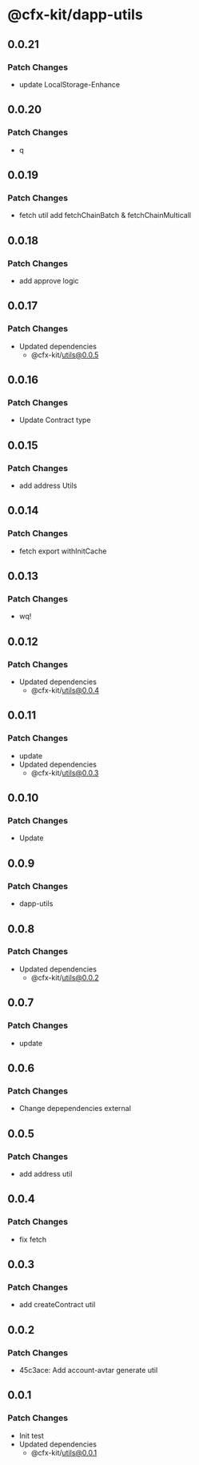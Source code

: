 # @cfx-kit/dapp-utils

## 0.0.21

### Patch Changes

- update LocalStorage-Enhance

## 0.0.20

### Patch Changes

- q

## 0.0.19

### Patch Changes

- fetch util add fetchChainBatch & fetchChainMulticall

## 0.0.18

### Patch Changes

- add approve logic

## 0.0.17

### Patch Changes

- Updated dependencies
  - @cfx-kit/utils@0.0.5

## 0.0.16

### Patch Changes

- Update Contract type

## 0.0.15

### Patch Changes

- add address Utils

## 0.0.14

### Patch Changes

- fetch export withInitCache

## 0.0.13

### Patch Changes

- wq!

## 0.0.12

### Patch Changes

- Updated dependencies
  - @cfx-kit/utils@0.0.4

## 0.0.11

### Patch Changes

- update
- Updated dependencies
  - @cfx-kit/utils@0.0.3

## 0.0.10

### Patch Changes

- Update

## 0.0.9

### Patch Changes

- dapp-utils

## 0.0.8

### Patch Changes

- Updated dependencies
  - @cfx-kit/utils@0.0.2

## 0.0.7

### Patch Changes

- update

## 0.0.6

### Patch Changes

- Change depependencies external

## 0.0.5

### Patch Changes

- add address util

## 0.0.4

### Patch Changes

- fix fetch

## 0.0.3

### Patch Changes

- add createContract util

## 0.0.2

### Patch Changes

- 45c3ace: Add account-avtar generate util

## 0.0.1

### Patch Changes

- Init test
- Updated dependencies
  - @cfx-kit/utils@0.0.1
